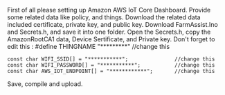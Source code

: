 First of all please setting up Amazon AWS IoT Core Dashboard.
Provide some related data like policy, and things. 
Download the related data included certificate, private key, and public key.
Download FarmAssist.Ino and Secrets.h, and save it into one folder.
Open the Secrets.h, copy the AmazonRootCA1 data, Device Sertificate, and Private key.
Don't forget to edit this :
    #define THINGNAME "*********"                         //change this
 
    const char WIFI_SSID[] = "***********";               //change this
    const char WIFI_PASSWORD[] = "***********";           //change this
    const char AWS_IOT_ENDPOINT[] = "************";       //change this
Save, compile and upload.
